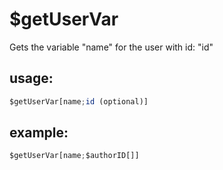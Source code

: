 # $getUserVar
Gets the variable "name" for the user with id: "id"
## usage:
```js
$getUserVar[name;id (optional)]
```
## example: 
```js
$getUserVar[name;$authorID[]]
```
